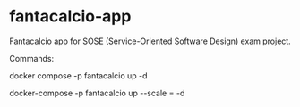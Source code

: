 # fantacalcio-app
 Fantacalcio app for SOSE (Service-Oriented Software Design) exam project.

Commands:

docker compose -p fantacalcio up -d

docker-compose -p fantacalcio up --scale <SERVICE-NAME>=<NUMBER> -d
